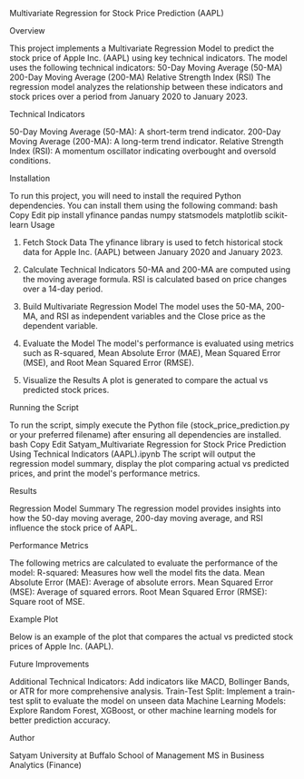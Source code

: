 Multivariate Regression for Stock Price Prediction (AAPL)

Overview

This project implements a Multivariate Regression Model to predict the stock price of Apple Inc. (AAPL) using key technical indicators. The model uses the following technical indicators:
50-Day Moving Average (50-MA)
200-Day Moving Average (200-MA)
Relative Strength Index (RSI)
The regression model analyzes the relationship between these indicators and stock prices over a period from January 2020 to January 2023.

Technical Indicators

50-Day Moving Average (50-MA): A short-term trend indicator.
200-Day Moving Average (200-MA): A long-term trend indicator.
Relative Strength Index (RSI): A momentum oscillator indicating overbought and oversold conditions.

Installation

To run this project, you will need to install the required Python dependencies. You can install them using the following command:
bash
Copy
Edit
pip install yfinance pandas numpy statsmodels matplotlib scikit-learn
Usage
1. Fetch Stock Data
The yfinance library is used to fetch historical stock data for Apple Inc. (AAPL) between January 2020 and January 2023.

2. Calculate Technical Indicators
50-MA and 200-MA are computed using the moving average formula.
RSI is calculated based on price changes over a 14-day period.
3. Build Multivariate Regression Model
The model uses the 50-MA, 200-MA, and RSI as independent variables and the Close price as the dependent variable.

4. Evaluate the Model
The model's performance is evaluated using metrics such as R-squared, Mean Absolute Error (MAE), Mean Squared Error (MSE), and Root Mean Squared Error (RMSE).

5. Visualize the Results
A plot is generated to compare the actual vs predicted stock prices.

Running the Script

To run the script, simply execute the Python file (stock_price_prediction.py or your preferred filename) after ensuring all dependencies are installed.
bash
Copy
Edit
Satyam_Multivariate Regression for Stock Price Prediction Using Technical Indicators (AAPL).ipynb
The script will output the regression model summary, display the plot comparing actual vs predicted prices, and print the model's performance metrics.

Results

Regression Model Summary
The regression model provides insights into how the 50-day moving average, 200-day moving average, and RSI influence the stock price of AAPL.

Performance Metrics

The following metrics are calculated to evaluate the performance of the model:
R-squared: Measures how well the model fits the data.
Mean Absolute Error (MAE): Average of absolute errors.
Mean Squared Error (MSE): Average of squared errors.
Root Mean Squared Error (RMSE): Square root of MSE.

Example Plot

Below is an example of the plot that compares the actual vs predicted stock prices of Apple Inc. (AAPL).


Future Improvements

Additional Technical Indicators: Add indicators like MACD, Bollinger Bands, or ATR for more comprehensive analysis.
Train-Test Split: Implement a train-test split to evaluate the model on unseen data
Machine Learning Models: Explore Random Forest, XGBoost, or other machine learning models for better prediction accuracy.

Author

Satyam
University at Buffalo School of Management
MS in Business Analytics (Finance)

